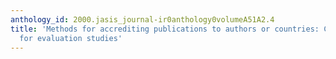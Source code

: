 ```yaml
---
anthology_id: 2000.jasis_journal-ir0anthology0volumeA51A2.4
title: 'Methods for accrediting publications to authors or countries: Consequences
  for evaluation studies'
---
```

